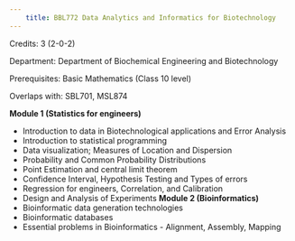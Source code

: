 ```yaml
---
    title: BBL772 Data Analytics and Informatics for Biotechnology
---
```

Credits: 3 (2-0-2)

Department: Department of Biochemical Engineering and Biotechnology

Prerequisites: Basic Mathematics (Class 10 level)

Overlaps with: SBL701, MSL874


**Module 1 (Statistics for engineers)**
- Introduction to data in Biotechnological applications and Error Analysis
- Introduction to statistical programming
- Data visualization; Measures of Location and Dispersion
- Probability and Common Probability Distributions
- Point Estimation and central limit theorem
- Confidence Interval, Hypothesis Testing and Types of errors
- Regression for engineers, Correlation, and Calibration
- Design and Analysis of Experiments
**Module 2 (Bioinformatics)**
- Bioinformatic data generation technologies
- Bioinformatic databases
- Essential problems in Bioinformatics - Alignment, Assembly, Mapping